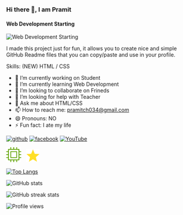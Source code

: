 ### Hi there 👋, I am Pramit
#### Web Development Starting
![Web Development Starting](https://www.facebook.com/pramit.chakma.71?mibextid=ZbWKwL)

I made this project just for fun, it allows you to create nice and simple GitHub Readme files that you can copy/paste and use in your profile.

Skills: (NEW)  HTML / CSS

- 🔭 I’m currently working on Student 
- 🌱 I’m currently learning Web Development 
- 👯 I’m looking to collaborate on Frineds 
- 🤔 I’m looking for help with Teacher 
- 💬 Ask me about HTML/CSS 
- 📫 How to reach me: pramitch034@gmail.com 
- 😄 Pronouns: NO 
- ⚡ Fun fact: I ate my life 


[<img src='https://cdn.jsdelivr.net/npm/simple-icons@3.0.1/icons/github.svg' alt='github' height='40'>](https://github.com/The-Pramit)  [<img src='https://cdn.jsdelivr.net/npm/simple-icons@3.0.1/icons/facebook.svg' alt='facebook' height='40'>](https://www.facebook.com/https://www.facebook.com/pramit.chakma.71?mibextid=ZbWKwL)  [<img src='https://cdn.jsdelivr.net/npm/simple-icons@3.0.1/icons/youtube.svg' alt='YouTube' height='40'>](https://www.youtube.com/channel/https://l.facebook.com/l.php?u=https%3A%2F%2Fwww.youtube.com%2F%40gaminggamer034%3Ffbclid%3DIwAR1Ceg43LQ_5ZLi8V2y-_8aEu85fWY4FtlcgY82kodKs8QGaTPYy2b--isA&h=AT3746Nw2UE6SGPmDeLZ6QQVPrXHGQIAk_PKtU1J-c8d8SR_-jul7IAtcS-2HXIkRHuPEidqnqFTXaPMnxLE1l5EAqM40txB9PnrA_Cnmc3kwQoN6C-m0F2p9tFJX4Xy-gKarA)  

<a href='https://docs.github.com/en/developers'><img src='https://raw.githubusercontent.com/acervenky/animated-github-badges/master/assets/devbadge.gif' width='40' height='40'></a> <a href='https://stars.github.com/'><img src='https://raw.githubusercontent.com/acervenky/animated-github-badges/master/assets/starbadge.gif' width='35' height='35'></a> 

[![Top Langs](https://github-readme-stats.vercel.app/api/top-langs/?username=The-Pramit)](https://github.com/anuraghazra/github-readme-stats)

![GitHub stats](https://github-readme-stats.vercel.app/api?username=The-Pramit&show_icons=true)  

![GitHub streak stats](https://streak-stats.demolab.com/?user=The-Pramit)  

![Profile views](https://gpvc.arturio.dev/The-Pramit)  
